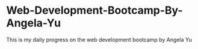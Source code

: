 # Web-Development-Bootcamp-By-Angela-Yu
This is my daily progress on the web development bootcamp by Angela Yu
